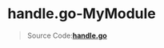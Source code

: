# handle.go-MyModule
> Source Code:[**handle.go**](https://github.com/MrXJC/CosmosSDK-in-Action/blob/master/Example/mymodule/x/mymodule/handler.go)
